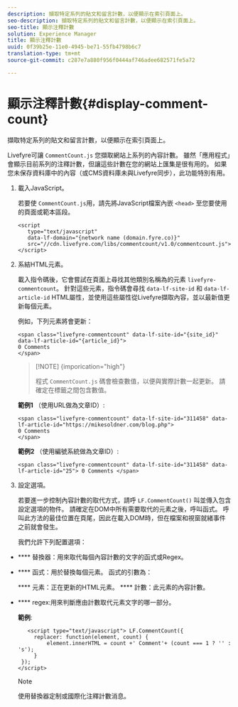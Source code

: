 ```yaml
---
description: 擷取特定系列的貼文和留言計數，以便顯示在索引頁面上。
seo-description: 擷取特定系列的貼文和留言計數，以便顯示在索引頁面上。
seo-title: 顯示注釋計數
solution: Experience Manager
title: 顯示注釋計數
uuid: 0f39b25e-11e0-4945-be71-55fb4798b6c7
translation-type: tm+mt
source-git-commit: c287e7a880f956f0444af746adee682571fe5a72

---
```



# 顯示注釋計數{#display-comment-count}

擷取特定系列的貼文和留言計數，以便顯示在索引頁面上。

Livefyre可讓 `CommentCount.js` 您擷取網站上系列的內容計數。 雖然「應用程式」會顯示目前系列的注釋計數，但讓這些計數在您的網站上匯集是很有用的。 如果您未保存資料庫中的內容（或CMS資料庫未與Livefyre同步），此功能特別有用。

1. 載入JavaScript。

   若要使 `CommentCount.js`用，請先將JavaScript檔案內嵌 `<head>` 至您要使用的頁面或範本區段。

   ```
   <script 
      type="text/javascript" 
      data-lf-domain="{network name (domain.fyre.co)}" 
      src="//cdn.livefyre.com/libs/commentcount/v1.0/commentcount.js"> 
   </script>
   ```

1. 系結HTML元素。

   載入指令碼後，它會嘗試在頁面上尋找其他類別名稱為的元素 `livefyre-commentcount`。 針對這些元素，指令碼會尋找 `data-lf-site-id` 和 `data-lf-article-id` HTML屬性，並使用這些屬性從Livefyre擷取內容，並以最新值更新每個元素。

   例如，下列元素將會更新：

   ```
   <span class="livefyre-commentcount" data-lf-site-id="{site_id}" data-lf-article-id="{article_id}"> 
   0 Comments  
   </span>
   ```

   >[!NOTE] {imporication="high"}
   >
   >程式 `CommentCount.js` 碼會檢查數值，以便與實際計數一起更新。 請確定在標籤之間包含數值。

   **範例1** （使用URL做為文章ID）:

   ```
   <span class="livefyre-commentcount" data-lf-site-id="311458" data-lf-article-id="https://mikesoldner.com/blog.php">  
   0 Comments  
   </span>
   ```

   **範例2** （使用編號系統做為文章ID）:

   ```
   <span class="livefyre-commentcount" data-lf-site-id="311458" data-lf-article-id="25"> 0 Comments </span>
   ```

1. 設定選項。

   若要進一步控制內容計數的取代方式，請呼 `LF.CommentCount()` 叫並傳入包含設定選項的物件。 請確定在DOM中所有需要取代的元素之後，呼叫函式。 呼叫此方法的最佳位置在頁尾，因此在載入DOM時，但在檔案和視窗就緒事件之前就會發生。

   我們允許下列配置選項：

* **** 替換器：用來取代每個內容計數的文字的函式或Regex。

* **** 函式：用於替換每個元素。 函式的引數為：

   **** 元素：正在更新的HTML元素。
   **** 計數：此元素的內容計數。

* **** regex:用來判斷應由計數取代元素文字的哪一部分。

   **範例**:

   ```
      <script type="text/javascript"> LF.CommentCount({ 
        replacer: function(element, count) { 
            element.innerHTML = count +' Comment'+ (count === 1 ? '' : 's'); 
        } 
    }); 
   </script>
   ```

   >[!NOTE]
   >
   >使用替換器定制或國際化注釋計數消息。

